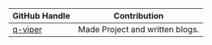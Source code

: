 
| GitHub Handle | Contribution |
|---------------|----------------|
|[q-viper](https://github.com/q-viper)|Made Project and written blogs.|

